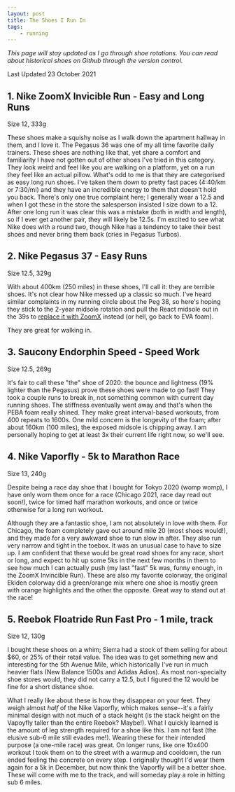 ```yaml
---
layout: post
title: The Shoes I Run In
tags:
    - running
---
```



_This page will stay updated as I go through shoe rotations. You can read about historical shoes on Github through the version control._

Last Updated 23 October 2021


## 1. Nike ZoomX Invicible Run - Easy and Long Runs

Size 12, 333g

These shoes make a squishy noise as I walk down the apartment hallway in them, and I love it. The Pegasus 36 was one of my all time favorite daily trainers. These shoes are nothing like that, yet share a comfort and familiarity I have not gotten out of other shoes I've tried in this category. They look weird and feel like you are walking on a platform, yet on a run they feel like an actual pillow. What's odd to me is that they are categorised as easy long run shoes. I've taken them down to pretty fast paces (4:40/km or 7:30/mi) and they have an incredible energy to them that doesn't hold you back. There's only one true complaint here; I generally wear a 12.5 and when I got these in the store the salesperson insisted I size down to a 12. After one long run it was clear this was a mistake (both in width and length), so if I ever get another pair, they will likely be 12.5s. I'm excited to see what Nike does with a round two, though Nike has a tendency to take their best shoes and never bring them back (cries in Pegasus Turbos).

## 2. Nike Pegasus 37 - Easy Runs

Size 12.5, 329g

With about 400km (250 miles) in these shoes, I'll call it: they are terrible shoes. It's not clear how Nike messed up a classic so much. I've heard similar complaints in my running circle about the Peg 38, so here's hoping they stick to the 2-year midsole rotation and pull the React midsole out in the 39s to [replace it with ZoomX](https://www.instagram.com/p/CRrmFZBH2c3/?hl=en) instead (or hell, go back to EVA foam).

They are great for walking in.

## 3. Saucony Endorphin Speed - Speed Work

Size 12.5, 269g

It's fair to call these "the" shoe of 2020: the bounce and lightness (19% lighter than the Pegasus) prove these shoes were made to go fast! They took a couple runs to break in, not something common with current day running shoes. The stiffness eventually went away and that's when the PEBA foam really shined. They make great interval-based workouts, from 400 repeats to 1600s. One mild concern is the longevity of the foam; after about 160km (100 miles), the exposed midsole is chipping away. I am personally hoping to get at least 3x their current life right now, so we'll see.

## 4. Nike Vaporfly - 5k to Marathon Race

Size 13, 240g

Despite being a race day shoe that I bought for Tokyo 2020 (womp womp), I have only worn them once for a race (Chicago 2021, race day read out soon!), twice for timed half marathon workouts, and once or twice otherwise for a long run workout.

Although they are a fantastic shoe, I am not absolutely in love with them. For Chicago, the foam completely gave out around mile 20 (most shoes would!), and they made for a very awkward shoe to run slow in after. They also run very narrow and tight in the toebox. It was an unusual case to have to size up. I am confident that these would be great road shoes for any race, short or long, and expect to hit up some 5ks in the next few months in them to see how much I can actually push (my last "fast" 5k was, funny enough, in the ZoomX Invincible Run). These are also my favorite colorway, the original Ekiden colorway did a green/orange mix where one shoe is mostly green with orange highlights and the other the opposite. Great way to stand out at the race!

## 5. Reebok Floatride Run Fast Pro - 1 mile, track

Size 12, 130g

I bought these shoes on a whim; Sierra had a stock of them selling for about $60, or 25% of their retail value. The idea was to get something new and interesting for the 5th Avenue Mile, which historically I've run in much heavier flats (New Balance 1500s and Adidas Adios). As most non-specialty shoe stores would, they did not carry a 12.5, but I figured the 12 would be fine for a short distance shoe.

What I really like about these is how they disappear on your feet. They weigh almost _half_ of the Nike Vaporfly, which makes sense--it's a fairly minimal design with not much of a stack height (is the stack height on the Vapoyfly taller than the entire Reebok? Maybe!). What I quickly learned is the amount of leg strength required for a shoe like this. I am not fast (the elusive sub-6 mile still evades me!). Wearing these for their intended purpose (a one-mile race) was great. On longer runs, like one 10x400 workout I took them on to the street with a warmup and cooldown, the run ended feeling the concrete on every step. I originally thought I'd wear them again for a 5k in December, but now think the Vaporfly will be a better shoe. These will come with me to the track, and will someday play a role in hitting sub 6 miles.

